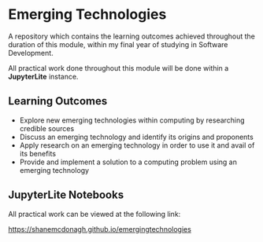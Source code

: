 # Emerging Technologies

A repository which contains the learning outcomes achieved throughout the duration of this module, within my final year of studying in Software Development.

All practical work done throughout this module will be done within a **JupyterLite** instance.

## Learning Outcomes

  - Explore new emerging technologies within computing by researching credible sources
  - Discuss an emerging technology and identify its origins and proponents
  -  Apply research on an emerging technology in order to use it and avail of its benefits
  - Provide and implement a solution to a computing problem using an emerging technology



## JupyterLite Notebooks

All practical work can be viewed at the following link:

https://shanemcdonagh.github.io/emergingtechnologies

